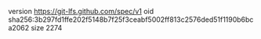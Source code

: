 version https://git-lfs.github.com/spec/v1
oid sha256:3b297fd1ffe202f5148b7f25f3ceabf5002ff813c2576ded51f1190b6bca2062
size 2274
